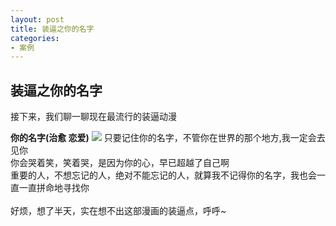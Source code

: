 ```yaml
---
layout: post
title: 装逼之你的名字
categories:
- 案例
---
```


## 装逼之你的名字 
接下来，我们聊一聊现在最流行的装逼动漫

**你的名字(治愈 恋爱)**
![](http://i2.17173cdn.com/2fhnvk/YWxqaGBf/cms3/KHVCmjbkDitaEoy.jpg)
只要记住你的名字，不管你在世界的那个地方,我一定会去见你<br>
你会哭着笑，笑着哭，是因为你的心，早已超越了自己啊<br>
重要的人，不想忘记的人，绝对不能忘记的人，就算我不记得你的名字，我也会一直一直拼命地寻找你<br>
<br>
好烦，想了半天，实在想不出这部漫画的装逼点，呼呼~
